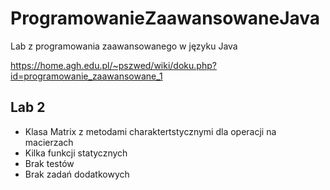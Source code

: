 # ProgramowanieZaawansowaneJava
Lab z programowania zaawansowanego w języku Java 

https://home.agh.edu.pl/~pszwed/wiki/doku.php?id=programowanie_zaawansowane_1

## Lab 2
- Klasa Matrix z metodami charaktertstycznymi dla operacji na macierzach 
- Kilka funkcji statycznych
- Brak testów
- Brak zadań dodatkowych
